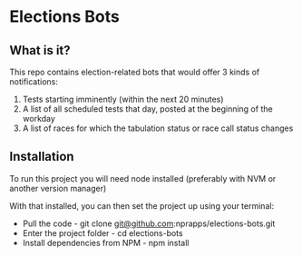 # Elections Bots

## What is it?

This repo contains election-related bots that would offer 3 kinds of notifications:

1. Tests starting imminently (within the next 20 minutes)
2. A list of all scheduled tests that day, posted at the beginning of the workday
3. A list of races for which the tabulation status or race call status changes

## Installation

To run this project you will need node installed (preferably with NVM or another version manager)

With that installed, you can then set the project up using your terminal:

- Pull the code - git clone git@github.com:nprapps/elections-bots.git
- Enter the project folder - cd elections-bots
- Install dependencies from NPM - npm install
